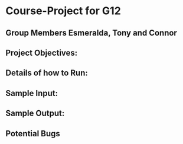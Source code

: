 # Course-Project for G12 
## Group Members Esmeralda, Tony and Connor 

## Project Objectives:

## Details of how to Run:

## Sample Input:

## Sample Output:

## Potential Bugs
